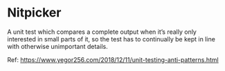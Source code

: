 # Nitpicker

A unit test which compares a complete output when it’s really only interested in small parts of it, so the test has to continually be kept in line with otherwise unimportant details.

Ref: https://www.yegor256.com/2018/12/11/unit-testing-anti-patterns.html
